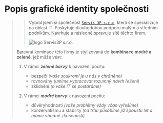 # Popis grafické identity společnosti 

>>Vybral jsem si společnost [`Servis 3P s.r.o`](https://servis3p.cz), která se specializuje na oblast IT. Poskytuje dlouhodobou podporu malým a středním podnikům. Navrhuje a následně spravuje sítě těchto firem.
>>
>> ![logo Servis3P s.r.o.](http://www.servis3p.cz/wp-content/uploads/2021/10/Servis3P_LOGO_2021-300x300.jpg)
> 
> Barevná kominace této firmy je stylizovaná do **kombinace modré a zelené**, jež může vést:
> 
> 1. V rámci ***zelené barvy*** k navození pocitu:
> 
>    - bezpečí *(vaše soukromí je u nás v chráněno)*
>    - rovnováhy *(umíme vypracovat rozumný návrh řešení)*
>    - zklidnění *(o vaše IT se postaráme)*
>    
> 
> 2. V rámci ***modré barvy*** k navození pocitu:
> 
>     -  důvěryhodnosti *(vaše problémy vždy včas vyřešíme)*
>     - konzervatismu a stability *(na trhu působíme již spoustu let a máme vhodné zkušenosti)*
>   
